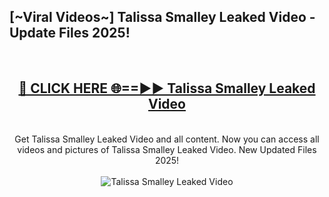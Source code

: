 <h2>[~Viral Videos~] Talissa Smalley Leaked Video - Update Files 2025!</h2>
<br>
<div align="center">
<h2><a href="https://betterlinks.top/A2PfLJ" rel="nofollow">🔴 CLICK HERE 🌐==►► Talissa Smalley Leaked Video</a></h2>
<br>
Get Talissa Smalley Leaked Video and all content. Now you can access all videos and pictures of Talissa Smalley Leaked Video. New Updated Files 2025!
<br>
<br>
<a href="https://betterlinks.top/A2PfLJ" rel="nofollow" data-target="animated-image.originalLink"><img src="https://i.ibb.co.com/WyWwxjT/player-gif2.gif" alt="Talissa Smalley Leaked Video" style="max-width: 100%; display: inline-block;" data-target="animated-image.originalImage"></a>
</div>
<br>

